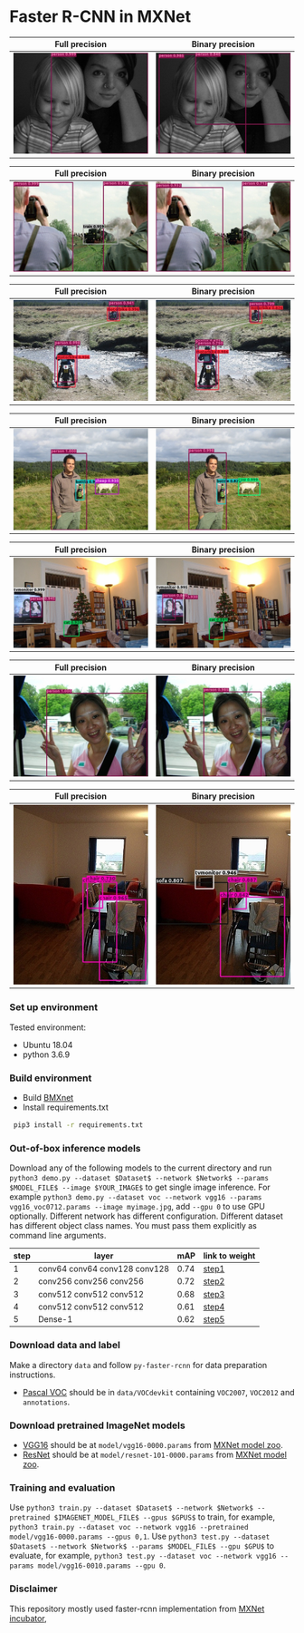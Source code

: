 # Faster R-CNN in MXNet
Full precision          |  Binary precision
:-------------------------:|:-------------------------:
![](resources/images/000969_fp.jpg)  |  ![](resources/images/000969_bp.jpg)

Full precision          |  Binary precision
:-------------------------:|:-------------------------:
![](resources/images/002728_fp.jpg)  |  ![](resources/images/002728_bp.jpg)

Full precision          |  Binary precision
:-------------------------:|:-------------------------:
![](resources/images/002739_fp.jpg)  |  ![](resources/images/002739_bp.jpg)

Full precision          |  Binary precision
:-------------------------:|:-------------------------:
![](resources/images/004072_fp.jpg)  |  ![](resources/images/004072_bp.jpg)

Full precision          |  Binary precision
:-------------------------:|:-------------------------:
![](resources/images/005255_fp.jpg)  |  ![](resources/images/005255_bp.jpg)

Full precision          |  Binary precision
:-------------------------:|:-------------------------:
![](resources/images/008276_fp.jpg)  |  ![](resources/images/008276_bp.jpg)

Full precision          |  Binary precision
:-------------------------:|:-------------------------:
![](resources/images/009486_fp.jpg)  |  ![](resources/images/009486_bp.jpg)

### Set up environment
Tested environment:
* Ubuntu 18.04
* python 3.6.9
 
### Build environment
* Build [BMXnet](https://github.com/SKutukov/BMXNet-v2)
* Install requirements.txt
```bash
 pip3 install -r requirements.txt
```

### Out-of-box inference models
Download any of the following models to the current directory and run `python3 demo.py --dataset $Dataset$ --network $Network$ --params $MODEL_FILE$ --image $YOUR_IMAGE$` to get single image inference.
For example `python3 demo.py --dataset voc --network vgg16 --params vgg16_voc0712.params --image myimage.jpg`, add `--gpu 0` to use GPU optionally.
Different network has different configuration. Different dataset has different object class names. You must pass them explicitly as command line arguments.

| step | layer                         | mAP  | link to weight                                    |
|------|-------------------------------|------|-------------------------------------------|
| 1    | conv64 conv64 conv128 conv128 | 0.74 | [step1](https://yadi.sk/d/1wd0NrmOw1y-Ng) |
| 2    | conv256 conv256 conv256       | 0.72 | [step2](https://yadi.sk/d/xULop-0NMqJx7w) |
| 3    | conv512 conv512 conv512       | 0.68 | [step3](https://yadi.sk/d/FozHA42zhK3hYw) |
| 4    | conv512 conv512 conv512       | 0.61 | [step4](https://yadi.sk/d/3iUdeLF7ujONXw) |
| 5    | Dense-1                       | 0.62 | [step5](https://yadi.sk/d/3iUdeLF7ujONXw) |

### Download data and label
Make a directory `data` and follow `py-faster-rcnn` for data preparation instructions.
* [Pascal VOC](http://host.robots.ox.ac.uk/pascal/VOC/) should be in `data/VOCdevkit` containing `VOC2007`, `VOC2012` and `annotations`.


### Download pretrained ImageNet models
* [VGG16](http://www.robots.ox.ac.uk/~vgg/research/very_deep/) should be at `model/vgg16-0000.params` from [MXNet model zoo](http://data.dmlc.ml/models/imagenet/vgg/).
* [ResNet](https://github.com/tornadomeet/ResNet) should be at `model/resnet-101-0000.params` from [MXNet model zoo](http://data.dmlc.ml/models/imagenet/resnet/).

### Training and evaluation
Use `python3 train.py --dataset $Dataset$ --network $Network$ --pretrained $IMAGENET_MODEL_FILE$ --gpus $GPUS$` to train,
for example, `python3 train.py --dataset voc --network vgg16 --pretrained model/vgg16-0000.params --gpus 0,1`.
Use `python3 test.py --dataset $Dataset$ --network $Network$ --params $MODEL_FILE$ --gpu $GPU$` to evaluate,
for example, `python3 test.py --dataset voc --network vgg16 --params model/vgg16-0010.params --gpu 0`.


### Disclaimer
This repository mostly used faster-rcnn implementation from [MXNet incubator](https://github.com/apache/incubator-mxnet),

